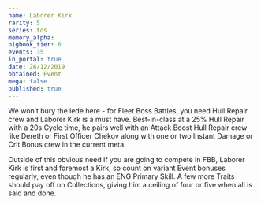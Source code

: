 ```yaml
---
name: Laborer Kirk
rarity: 5
series: tos
memory_alpha:
bigbook_tier: 6
events: 35
in_portal: true
date: 26/12/2019
obtained: Event
mega: false
published: true
---
```


We won’t bury the lede here - for Fleet Boss Battles, you need Hull Repair crew and Laborer Kirk is a must have. Best-in-class at a 25% Hull Repair with a 20s Cycle time, he pairs well with an Attack Boost Hull Repair crew like Dereth or First Officer Chekov along with one or two Instant Damage or Crit Bonus crew in the current meta.

Outside of this obvious need if you are going to compete in FBB, Laborer Kirk is first and foremost a Kirk, so count on variant Event bonuses regularly, even though he has an ENG Primary Skill. A few more Traits should pay off on Collections, giving him a ceiling of four or five when all is said and done.
